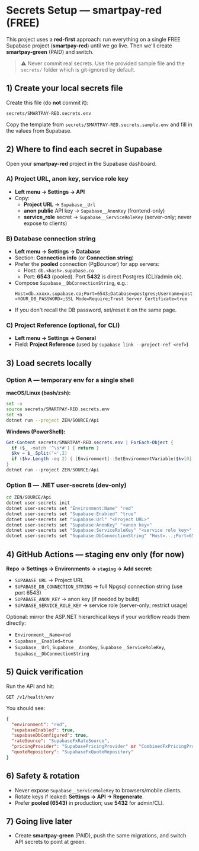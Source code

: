 # Secrets Setup — smartpay-red (FREE)

This project uses a **red-first** approach: run everything on a single FREE Supabase project (**smartpay-red**) until we go live. Then we'll create **smartpay-green** (PAID) and switch.

> ⚠️ Never commit real secrets. Use the provided sample file and the `secrets/` folder which is git-ignored by default.

## 1) Create your local secrets file
Create this file (do **not** commit it):

```
secrets/SMARTPAY-RED.secrets.env
```

Copy the template from `secrets/SMARTPAY-RED.secrets.sample.env` and fill in the values from Supabase.

## 2) Where to find each secret in Supabase
Open your **smartpay-red** project in the Supabase dashboard.

### A) Project URL, anon key, service role key
- **Left menu → Settings → API**
- Copy:
  - **Project URL** → `Supabase__Url`
  - **anon public** API key → `Supabase__AnonKey` (frontend-only)
  - **service_role** secret → `Supabase__ServiceRoleKey` (server-only; never expose to clients)

### B) Database connection string
- **Left menu → Settings → Database**
- Section: **Connection info** (or **Connection string**)
- Prefer the **pooled** connection (PgBouncer) for app servers:
  - Host: `db.<hash>.supabase.co`
  - Port: **6543** (pooled). Port **5432** is direct Postgres (CLI/admin ok).
- Compose `Supabase__DbConnectionString`, e.g.:
  ```
  Host=db.xxxxx.supabase.co;Port=6543;Database=postgres;Username=postgres;Password=<YOUR_DB_PASSWORD>;SSL Mode=Require;Trust Server Certificate=true
  ```
- If you don't recall the DB password, set/reset it on the same page.

### C) Project Reference (optional, for CLI)
- **Left menu → Settings → General**
- Field: **Project Reference** (used by `supabase link --project-ref <ref>`)

## 3) Load secrets locally
### Option A — temporary env for a single shell
**macOS/Linux (bash/zsh):**
```bash
set -a
source secrets/SMARTPAY-RED.secrets.env
set +a
dotnet run --project ZEN/SOURCE/Api
```

**Windows (PowerShell):**
```powershell
Get-Content secrets/SMARTPAY-RED.secrets.env | ForEach-Object {
  if ($_ -match '^\s*#') { return }
  $kv = $_.Split('=',2)
  if ($kv.Length -eq 2) { [Environment]::SetEnvironmentVariable($kv[0], $kv[1]) }
}
dotnet run --project ZEN/SOURCE/Api
```

### Option B — .NET user-secrets (dev-only)
```bash
cd ZEN/SOURCE/Api
dotnet user-secrets init
dotnet user-secrets set "Environment:Name" "red"
dotnet user-secrets set "Supabase:Enabled" "true"
dotnet user-secrets set "Supabase:Url" "<Project URL>"
dotnet user-secrets set "Supabase:AnonKey" "<anon key>"
dotnet user-secrets set "Supabase:ServiceRoleKey" "<service role key>"
dotnet user-secrets set "Supabase:DbConnectionString" "Host=...;Port=6543;Database=postgres;Username=postgres;Password=...;SSL Mode=Require;Trust Server Certificate=true"
```

## 4) GitHub Actions — staging env only (for now)
**Repo → Settings → Environments → `staging` → Add secret:**

- `SUPABASE_URL` → Project URL
- `SUPABASE_DB_CONNECTION_STRING` → full Npgsql connection string (use port 6543)
- `SUPABASE_ANON_KEY` → anon key (if needed by build)
- `SUPABASE_SERVICE_ROLE_KEY` → service role (server-only; restrict usage)

Optional: mirror the ASP.NET hierarchical keys if your workflow reads them directly:
- `Environment__Name=red`
- `Supabase__Enabled=true`
- `Supabase__Url`, `Supabase__AnonKey`, `Supabase__ServiceRoleKey`, `Supabase__DbConnectionString`

## 5) Quick verification
Run the API and hit:
```
GET /v1/health/env
```
You should see:
```json
{
  "environment": "red",
  "supabaseEnabled": true,
  "supabaseDbConfigured": true,
  "rateSource": "SupabaseFxRateSource",
  "pricingProvider": "SupabasePricingProvider" or "CombinedFxPricingProvider",
  "quoteRepository": "SupabaseFxQuoteRepository"
}
```

## 6) Safety & rotation
- Never expose `Supabase__ServiceRoleKey` to browsers/mobile clients.
- Rotate keys if leaked: **Settings → API → Regenerate**.
- Prefer **pooled (6543)** in production; use **5432** for admin/CLI.

## 7) Going live later
- Create **smartpay-green** (PAID), push the same migrations, and switch API secrets to point at green.